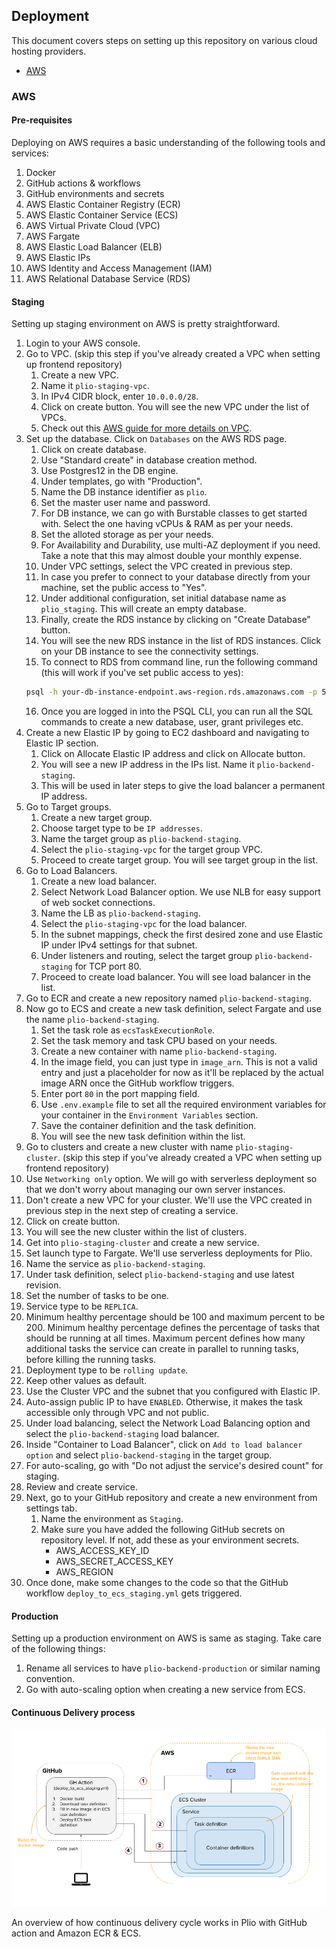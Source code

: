 ## Deployment
This document covers steps on setting up this repository on various cloud hosting providers.

  - [AWS](#aws)

### AWS

#### Pre-requisites
Deploying on AWS requires a basic understanding of the following tools and services:
1. Docker
2. GitHub actions & workflows
3. GitHub environments and secrets
4. AWS Elastic Container Registry (ECR)
5. AWS Elastic Container Service (ECS)
6. AWS Virtual Private Cloud (VPC)
7. AWS Fargate
8. AWS Elastic Load Balancer (ELB)
9. AWS Elastic IPs
10. AWS Identity and Access Management (IAM)
11. AWS Relational Database Service (RDS)

#### Staging
Setting up staging environment on AWS is pretty straightforward.
1. Login to your AWS console.
2. Go to VPC. (skip this step if you've already created a VPC when setting up frontend repository)
   1. Create a new VPC.
   2. Name it `plio-staging-vpc`.
   3. In IPv4 CIDR block, enter `10.0.0.0/28`.
   4. Click on create button. You will see the new VPC under the list of VPCs.
   5. Check out this [AWS guide for more details on VPC](https://docs.aws.amazon.com/vpc/latest/userguide/working-with-vpcs.html).
3. Set up the database. Click on `Databases` on the AWS RDS page.
   1. Click on create database.
   2. Use "Standard create" in database creation method.
   3. Use Postgres12 in the DB engine.
   4. Under templates, go with "Production".
   5. Name the DB instance identifier as `plio`.
   6. Set the master user name and password.
   7. For DB instance, we can go with Burstable classes to get started with. Select the one having vCPUs & RAM as per your needs.
   8. Set the alloted storage as per your needs.
   9. For Availability and Durability, use multi-AZ deployment if you need. Take a note that this may almost double your monthly expense.
   10. Under VPC settings, select the VPC created in previous step.
   11. In case you prefer to connect to your database directly from your machine, set the public access to "Yes".
   12. Under additional configuration, set initial database name as `plio_staging`. This will create an empty database.
   13. Finally, create the RDS instance by clicking on "Create Database" button.
   14. You will see the new RDS instance in the list of RDS instances. Click on your DB instance to see the connectivity settings.
   15. To connect to RDS from command line, run the following command (this will work if you've set public access to yes):
   ```sh
   psql -h your-db-instance-endpoint.aws-region.rds.amazonaws.com -p 5432 -U master_username
   ```
   16. Once you are logged in into the PSQL CLI, you can run all the SQL commands to create a new database, user, grant privileges etc.
4. Create a new Elastic IP by going to EC2 dashboard and navigating to Elastic IP section.
   1. Click on Allocate Elastic IP address and click on Allocate button.
   2. You will see a new IP address in the IPs list. Name it `plio-backend-staging`.
   3. This will be used in later steps to give the load balancer a permanent IP address.
5. Go to Target groups.
   1. Create a new target group.
   2. Choose target type to be `IP addresses`.
   3. Name the target group as `plio-backend-staging`.
   4. Select the `plio-staging-vpc` for the target group VPC.
   5. Proceed to create target group. You will see target group in the list.
6. Go to Load Balancers.
   1. Create a new load balancer.
   2. Select Network Load Balancer option. We use NLB for easy support of web socket connections.
   3. Name the LB as `plio-backend-staging`.
   4. Select the `plio-staging-vpc` for the load balancer.
   5. In the subnet mappings, check the first desired zone and use Elastic IP under IPv4 settings for that subnet.
   6. Under listeners and routing, select the target group `plio-backend-staging` for TCP port 80.
   7. Proceed to create load balancer. You will see load balancer in the list.
7. Go to ECR and create a new repository named `plio-backend-staging`.
8. Now go to ECS and create a new task definition, select Fargate and use the name `plio-backend-staging`.
   1. Set the task role as `ecsTaskExecutionRole`.
   2. Set the task memory and task CPU based on your needs.
   3. Create a new container with name `plio-backend-staging`.
   4. In the image field, you can just type in `image_arn`. This is not a valid entry and just a placeholder for now as it'll be replaced by the actual image ARN once the GitHub workflow triggers.
   5. Enter port `80` in the port mapping field.
   6. Use `.env.example` file to set all the required environment variables for your container in the `Environment Variables` section.
   7. Save the container definition and the task definition.
   8. You will see the new task definition within the list.
9.  Go to clusters and create a new cluster with name `plio-staging-cluster`. (skip this step if you've already created a VPC when setting up frontend repository)
   1. Use `Networking only` option. We will go with serverless deployment so that we don't worry about managing our own server instances.
   2. Don't create a new VPC for your cluster. We'll use the VPC created in previous step in the next step of creating a service.
   3. Click on create button.
   4. You will see the new cluster within the list of clusters.
10. Get into `plio-staging-cluster` and create a new service.
   1. Set launch type to Fargate. We'll use serverless deployments for Plio.
   2. Name the service as `plio-backend-staging`.
   3. Under task definition, select `plio-backend-staging` and use latest revision.
   4. Set the number of tasks to be one.
   5. Service type to be `REPLICA`.
   6. Minimum healthy percentage should be 100 and maximum percent to be 200. Minimum healthy percentage defines the percentage of tasks that should be running at all times. Maximum percent defines how many additional tasks the service can create in parallel to running tasks, before killing the running tasks.
   7. Deployment type to be `rolling update`.
   8. Keep other values as default.
   9. Use the Cluster VPC and the subnet that you configured with Elastic IP.
   10. Auto-assign public IP to have `ENABLED`. Otherwise, it makes the task accessible only through VPC and not public.
   11. Under load balancing, select the Network Load Balancing option and select the `plio-backend-staging` load balancer.
   12. Inside "Container to Load Balancer", click on `Add to load balancer option` and select `plio-backend-staging` in the target group.
   13. For auto-scaling, go with "Do not adjust the service's desired count" for staging.
   14. Review and create service.
11. Next, go to your GitHub repository and create a new environment from settings tab.
    1. Name the environment as `Staging`.
    2. Make sure you have added the following GitHub secrets on repository level. If not, add these as your environment secrets.
       - AWS_ACCESS_KEY_ID
       - AWS_SECRET_ACCESS_KEY
       - AWS_REGION
12. Once done, make some changes to the code so that the GitHub workflow `deploy_to_ecs_staging.yml` gets triggered.


#### Production
Setting up a production environment on AWS is same as staging. Take care of the following things:
1. Rename all services to have `plio-backend-production` or similar naming convention.
2. Go with auto-scaling option when creating a new service from ECS.


#### Continuous Delivery process
![Overview of Continuous Delivery process](./images/aws-gh-cd.png)

An overview of how continuous delivery cycle works in Plio with GitHub action and Amazon ECR & ECS.
